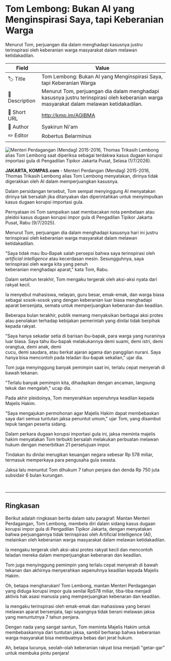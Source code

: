 # Tom Lembong: Bukan AI yang Menginspirasi Saya, tapi Keberanian Warga 

Menurut Tom, perjuangan dia dalam menghadapi kasusnya justru terinspirasi oleh keberanian warga masyarakat dalam melawan ketidakadilan. 

| Field         | Value                                                       |
|---------------|-------------------------------------------------------------|
| 🏷️ Title       | Tom Lembong: Bukan AI yang Menginspirasi Saya, tapi Keberanian Warga  |
| 📝 Description | Menurut Tom, perjuangan dia dalam menghadapi kasusnya justru terinspirasi oleh keberanian warga masyarakat dalam melawan ketidakadilan.  |
| 🔗 Short URL   | http://kmp.im/AGIBMA |
| 👤 Author      | Syakirun Ni'am |
| ✏️ Editor      | Robertus Belarminus |

![Menteri Perdagangan (Mendag) 2015-2016, Thomas Trikasih Lembong alias Tom Lembong saat diperiksa sebagai terdakwa kasus dugaan korupsi importasi gula di Pengadilan Tipikor Jakarta Pusat, Selasa (1/7/2026).](https://asset.kompas.com/crops/l5YWBwBNHdKXKjiI-jAX04yTj4c=/0x0:0x0/750x500/data/photo/2025/07/01/6863e542f0e96.jpg)

**JAKARTA, KOMPAS.com** - Menteri Perdangan (Mendag) 2015-2016, Thomas Trikasih Lembong alias Tom Lembong menyatakan, dirinya tidak digerakkan oleh AI dalam memperjuangkan kasusnya.

Dalam persidangan tersebut, Tom sempat menyinggung AI menyatakan dirinya tak bersalah jika ditanyakan dan diperintahkan untuk menyimpulkan kasus dugaan korupsi importasi gula.

Pernyataan ini Tom sampaikan saat membacakan nota pembelaan atau pleidoi kasus dugaan korupsi impor gula di Pengadilan Tipikor Jakarta Pusat, Rabu (9/7/2025).

Menurut Tom, perjuangan dia dalam menghadapi kasusnya hari ini justru terinspirasi oleh keberanian warga masyarakat dalam melawan ketidakadilan. 

\"Saya tidak mau Ibu-Bapak salah persepsi bahwa saya terinspirasi oleh *artificial intelligence* atau kecerdasan mesin. Sesungguhnya, saya terinspirasi oleh warga kita yang penuh\
keberanian menghadapi aparat,\" kata Tom, Rabu. 

Dalam setahun terakhir, Tom mengaku tergerak oleh aksi-aksi nyata dari rakyat kecil.

Ia menyebut mahasiswa, nelayan, guru besar, emak-emak, dan warga biasa sebagai sosok-sosok yang dengan keberanian luar biasa menghadapi aparat bersenjata, semata untuk memperjuangkan kebenaran dan keadilan.

Beberapa bulan terakhir, publik memang menyaksikan berbagai aksi protes atau penolakan terhadap kebijakan pemerintah yang dinilai tidak berpihak kepada rakyat.

\"Saya hanya sekadar setia di barisan ibu-bapak, para warga yang nuraninya luar biasa. Saya tahu ibu-bapak melakukannya demi suami, demi istri, demi orangtua, demi anak, demi\
cucu, demi saudara, atau berkat ajaran agama dan panggilan nurani. Saya hanya bisa mencontoh pada teladan ibu-bapak sekalian,\" ujar dia. 

Tom juga menyinggung banyak pemimpin saat ini, terlalu cepat menyerah di bawah tekanan.

"Terlalu banyak pemimpin kita, dihadapkan dengan ancaman, langsung tekuk dan mengalah," ucap dia.

Pada akhir pleidoinya, Tom menyerahkan sepenuhnya keadilan kepada Majelis Hakim. 

\"Saya mengajukan permohonan agar Majelis Hakim dapat membebaskan saya dari semua tuntutan jaksa penuntut umum,\" ujar Tom, yang disambut tepuk tangan peserta sidang.

Dalam perkara dugaan korupsi importasi gula ini, jaksa meminta majelis hakim menyatakan Tom terbukti bersalah melakukan perbuatan melawan hukum dengan menerbitkan 21 persetujuan impor.

Tindakan itu dinilai merugikan keuangan negara sebesar Rp 578 miliar, termasuk memperkaya para pengusaha gula swasta.

Jaksa lalu menuntut Tom dihukum 7 tahun penjara dan denda Rp 750 juta subsidair 6 bulan kurungan.

 

---
## Ringkasan

Berikut adalah ringkasan berita dalam satu paragraf: Mantan Menteri Perdagangan, Tom Lembong, membela diri dalam sidang kasus dugaan korupsi impor gula di Pengadilan Tipikor Jakarta, dengan menyatakan bahwa perjuangannya tidak terinspirasi oleh Artificial Intelligence (AI), melainkan oleh keberanian warga masyarakat dalam melawan ketidakadilan.

 Ia mengaku tergerak oleh aksi-aksi protes rakyat kecil dan mencontoh teladan mereka dalam memperjuangkan kebenaran dan keadilan.

 Tom juga menyinggung pemimpin yang terlalu cepat menyerah di bawah tekanan dan akhirnya menyerahkan sepenuhnya keadilan kepada Majelis Hakim.



Oh, betapa mengharukan! Tom Lembong, mantan Menteri Perdagangan yang diduga korupsi impor gula senilai Rp578 miliar, tiba-tiba menjadi aktivis hak asasi manusia yang memperjuangkan kebenaran dan keadilan.

 Ia mengaku terinspirasi oleh emak-emak dan mahasiswa yang berani melawan aparat bersenjata, tapi sayangnya tidak berani melawan jaksa yang menuntutnya 7 tahun penjara.

 Dengan nada yang sangat santun, Tom meminta Majelis Hakim untuk membebaskannya dari tuntutan jaksa, sambil berharap bahwa keberanian warga masyarakat bisa membuatnya bebas dari jerat hukum.

 Ah, betapa lucunya, seolah-olah keberanian rakyat bisa menjadi "getar-gar" untuk membuka pintu penjara!
